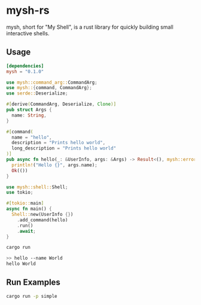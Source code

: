 # mysh-rs

mysh, short for "My Shell", is a rust library for quickly building small interactive shells.

## Usage

```toml
[dependencies]
mysh = "0.1.0"
```

```rust
use mysh::command_arg::CommandArg;
use mysh::{command, CommandArg};
use serde::Deserialize;

#[derive(CommandArg, Deserialize, Clone)]
pub struct Args {
  name: String,
}

#[command(
  name = "hello",
  description = "Prints hello world",
  long_description = "Prints hello world"
)]
pub async fn hello(_: &UserInfo, args: &Args) -> Result<(), mysh::error::Error> {
  println!("Hello {}", args.name);
  Ok(())
}
```

```rust
use mysh::shell::Shell;
use tokio;

#[tokio::main]
async fn main() {
  Shell::new(UserInfo {})
    .add_command(hello)
    .run()
    .await;
}
```

```bash
cargo run

>> hello --name World
hello World
```

## Run Examples

```bash
cargo run -p simple
```

